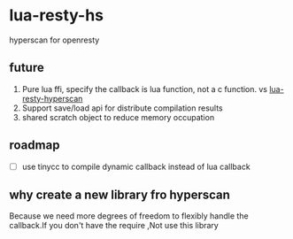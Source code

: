 # lua-resty-hs

hyperscan for openresty

## future

1. Pure lua ffi, specify the callback is lua function, not a c function.  vs [lua-resty-hyperscan](https://github.com/fesily/lua-resty-hyperscan)
2. Support save/load api for distribute compilation results
3. shared scratch object to reduce memory occupation

## roadmap

- [ ] use tinycc to compile dynamic callback instead of lua callback

## why create a new library fro hyperscan

Because we need more degrees of freedom to flexibly handle the callback.If you don't have the require ,Not use this library
